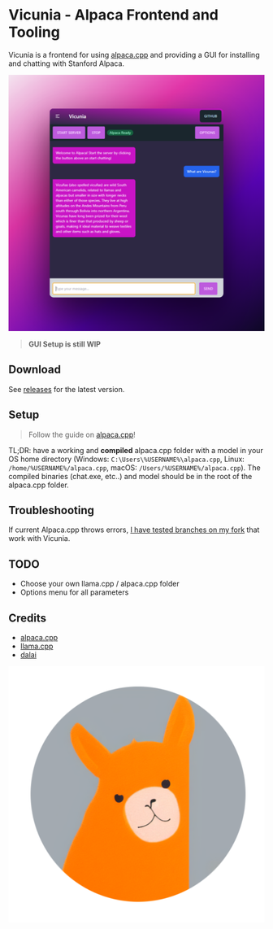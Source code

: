 # Vicunia - Alpaca Frontend and Tooling

Vicunia is a frontend for using [alpaca.cpp](https://github.com/antimatter15/alpaca.cpp) and providing a GUI for installing and chatting with Stanford Alpaca.

![Vicunia](img/vicunia-mockup1.png)

> **GUI Setup is still WIP**

## Download

See [releases]() for the latest version.

## Setup

> Follow the guide on [alpaca.cpp](https://github.com/antimatter15/alpaca.cpp)!

TL;DR: have a working and **compiled** alpaca.cpp folder with a model in your OS home directory (Windows: `C:\Users\%USERNAME%\alpaca.cpp`, Linux: `/home/%USERNAME%/alpaca.cpp`, macOS: `/Users/%USERNAME%/alpaca.cpp`). The compiled binaries (chat.exe, etc..) and model should be in the root of the alpaca.cpp folder.

## Troubleshooting

If current Alpaca.cpp throws errors, [I have tested branches on my fork](https://github.com/EliasVincent/alpaca.cpp/branches) that work with Vicunia.

## TODO

- Choose your own llama.cpp / alpaca.cpp folder
- Options menu for all parameters

## Credits

- [alpaca.cpp](https://github.com/antimatter15/alpaca.cpp)
- [llama.cpp](https://github.com/ggerganov/llama.cpp)
- [dalai](https://github.com/cocktailpeanut/dalai)

![vicunia-logo](img/vicunia-logo.png)
